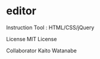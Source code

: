 editor
======

Instruction Tool : HTML/CSS/jQuery

License
MIT License

Collaborator
Kaito Watanabe
